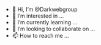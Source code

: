 - 👋 Hi, I’m @Darkwebgroup
- 👀 I’m interested in ...
- 🌱 I’m currently learning ...
- 💞️ I’m looking to collaborate on ...
- 📫 How to reach me ...

<!---
Darkwebgroup/Darkwebgroup is a ✨ special ✨ repository because its `README.md` (this file) appears on your GitHub profile.
You can click the Preview link to take a look at your changes.
--->
